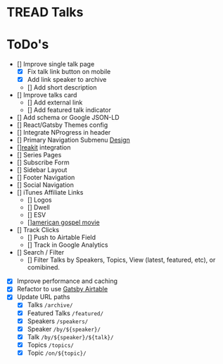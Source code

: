 # TREAD Talks

# ToDo's

- [] Improve single talk page
  - [x] Fix talk link button on mobile
  - [x] Add link speaker to archive
  - [] Add short description
- [] Improve talks card
  - [] Add external link
  - [] Add featured talk indicator
- [] Add schema or Google JSON-LD
- [] React/Gatsby Themes config
- [] Integrate NProgress in header
- [] Primary Navigation Submenu [Design](https://twitter.com/steveschoger/status/953297226985549825)
- [][reakit](https://github.com/reakit/reakit) integration
- [] Series Pages
- [] Subscribe Form
- [] Sidebar Layout
- [] Footer Navigation
- [] Social Navigation
- [] iTunes Affiliate Links
  - [] Logos
  - [] Dwell
  - [] ESV
  - [][american gospel movie](https://vimeo.com/ondemand/gospel1/296083675)
- [] Track Clicks
  - [] Push to Airtable Field
  - [] Track in Google Analytics
- [] Search / Filter
  - [] Filter Talks by Speakers, Topics, View (latest, featured, etc), or comibined.
- [x] Improve performance and caching
- [x] Refactor to use [Gatsby Airtable](https://github.com/jbolda/gatsby-source-airtable)
- [x] Update URL paths
  - [x] Talks `/archive/`
  - [x] Featured Talks `/featured/`
  - [x] Speakers `/speakers/`
  - [x] Speaker `/by/${speaker}/`
  - [x] Talk `/by/${speaker}/${talk}/`
  - [x] Topics `/topics/`
  - [x] Topic `/on/${topic}/`
